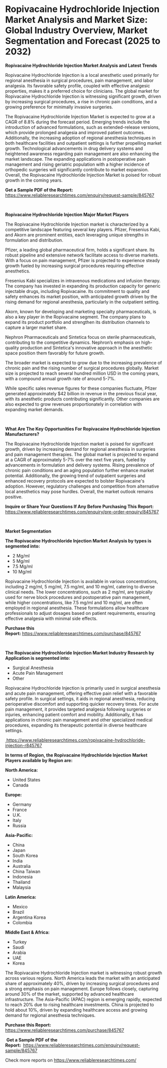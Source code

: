 <p><h1>Ropivacaine Hydrochloride Injection Market Analysis and Market Size: Global Industry Overview, Market Segmentation and Forecast (2025 to 2032)</h1></p><p><strong>Ropivacaine Hydrochloride Injection Market Analysis and Latest Trends</strong></p>
<p><p>Ropivacaine Hydrochloride Injection is a local anesthetic used primarily for regional anesthesia in surgical procedures, pain management, and labor analgesia. Its favorable safety profile, coupled with effective analgesic properties, makes it a preferred choice for clinicians. The global market for Ropivacaine Hydrochloride Injection is witnessing significant growth, driven by increasing surgical procedures, a rise in chronic pain conditions, and a growing preference for minimally invasive surgeries.</p><p>The Ropivacaine Hydrochloride Injection Market is expected to grow at a CAGR of 8.8% during the forecast period. Emerging trends include the introduction of advanced formulations, such as extended-release versions, which provide prolonged analgesia and improved patient outcomes. Additionally, the increasing adoption of regional anesthesia techniques in both healthcare facilities and outpatient settings is further propelling market growth. Technological advancements in drug delivery systems and heightened awareness regarding pain management are also enhancing the market landscape. The expanding applications in postoperative pain management and rising geriatric population with a higher incidence of orthopedic surgeries will significantly contribute to market expansion. Overall, the Ropivacaine Hydrochloride Injection Market is poised for robust growth in the coming years.</p></p>
<p><strong>Get a Sample PDF of the Report:&nbsp;</strong> <a href="https://www.reliableresearchtimes.com/enquiry/request-sample/845767?utm_campaign=3055&utm_medium=2&utm_source=Github&utm_content=ia&utm_term=08032025&utm_id=ropivacaine-hydrochloride-injection">https://www.reliableresearchtimes.com/enquiry/request-sample/845767</a></p>
<p>&nbsp;</p>
<p><strong>Ropivacaine Hydrochloride Injection Major Market Players</strong></p>
<p><p>The Ropivacaine Hydrochloride Injection market is characterized by a competitive landscape featuring several key players. Pfizer, Fresenius Kabi, and Akorn are prominent entities, each leveraging unique strengths in formulation and distribution.</p><p>Pfizer, a leading global pharmaceutical firm, holds a significant share. Its robust pipeline and extensive network facilitate access to diverse markets. With a focus on pain management, Pfizer is projected to experience steady growth fueled by increasing surgical procedures requiring effective anesthetics.</p><p>Fresenius Kabi specializes in intravenous medications and infusion therapy. The company has invested in expanding its production capacity for generic injectable drugs, including Ropivacaine. Its commitment to quality and safety enhances its market position, with anticipated growth driven by the rising demand for regional anesthesia, particularly in the outpatient setting.</p><p>Akorn, known for developing and marketing specialty pharmaceuticals, is also a key player in the Ropivacaine segment. The company plans to expand its product portfolio and strengthen its distribution channels to capture a larger market share.</p><p>Nephron Pharmaceuticals and Sintetica focus on sterile pharmaceuticals, contributing to the competitive dynamics. Nephron’s emphasis on high-quality production and Sintetica's innovative approach in the anesthetic space position them favorably for future growth.</p><p>The broader market is expected to grow due to the increasing prevalence of chronic pain and the rising number of surgical procedures globally. Market size is projected to reach several hundred million USD in the coming years, with a compound annual growth rate of around 5-7%.</p><p>While specific sales revenue figures for these companies fluctuate, Pfizer generated approximately $42 billion in revenue in the previous fiscal year, with its anesthetic products contributing significantly. Other companies are also expected to grow revenues proportionately in correlation with expanding market demands.</p></p>
<p>&nbsp;</p>
<p><strong>What Are The Key Opportunities For Ropivacaine Hydrochloride Injection Manufacturers?</strong></p>
<p><p>The Ropivacaine Hydrochloride Injection market is poised for significant growth, driven by increasing demand for regional anesthesia in surgeries and pain management therapies. The global market is projected to expand at a CAGR of approximately 5-7% over the next five years, fueled by advancements in formulation and delivery systems. Rising prevalence of chronic pain conditions and an aging population further enhance market potential. Additionally, the growing trend of outpatient surgeries and enhanced recovery protocols are expected to bolster Ropivacaine's adoption. However, regulatory challenges and competition from alternative local anesthetics may pose hurdles. Overall, the market outlook remains positive.</p></p>
<p><strong>Inquire or Share Your Questions If Any Before Purchasing This Report:</strong> <a href="https://www.reliableresearchtimes.com/enquiry/pre-order-enquiry/845767?utm_campaign=3055&utm_medium=2&utm_source=Github&utm_content=ia&utm_term=08032025&utm_id=ropivacaine-hydrochloride-injection">https://www.reliableresearchtimes.com/enquiry/pre-order-enquiry/845767</a></p>
<p>&nbsp;</p>
<p><strong>Market Segmentation</strong></p>
<p><strong>The Ropivacaine Hydrochloride Injection Market Analysis by types is segmented into:</strong></p>
<p><ul><li>2 Mg/ml</li><li>5 Mg/ml</li><li>7.5 Mg/ml</li><li>10 Mg/ml</li></ul></p>
<p><p>Ropivacaine Hydrochloride Injection is available in various concentrations, including 2 mg/ml, 5 mg/ml, 7.5 mg/ml, and 10 mg/ml, catering to diverse clinical needs. The lower concentrations, such as 2 mg/ml, are typically used for nerve block procedures and postoperative pain management, while higher concentrations, like 7.5 mg/ml and 10 mg/ml, are often employed in regional anesthesia. These formulations allow healthcare professionals to adjust dosages based on patient requirements, ensuring effective analgesia with minimal side effects.</p></p>
<p><strong>Purchase this Report:&nbsp;</strong><a href="https://www.reliableresearchtimes.com/purchase/845767?utm_campaign=3055&utm_medium=2&utm_source=Github&utm_content=ia&utm_term=08032025&utm_id=ropivacaine-hydrochloride-injection">https://www.reliableresearchtimes.com/purchase/845767</a></p>
<p>&nbsp;</p>
<p><strong>The Ropivacaine Hydrochloride Injection Market Industry Research by Application is segmented into:</strong></p>
<p><ul><li>Surgical Anesthesia</li><li>Acute Pain Management</li><li>Other</li></ul></p>
<p><p>Ropivacaine Hydrochloride Injection is primarily used in surgical anesthesia and acute pain management, offering effective pain relief with a favorable safety profile. In surgical settings, it aids in regional anesthesia, reducing perioperative discomfort and supporting quicker recovery times. For acute pain management, it provides targeted analgesia following surgeries or injuries, enhancing patient comfort and mobility. Additionally, it has applications in chronic pain management and other specialized medical procedures, expanding its therapeutic potential in diverse healthcare settings.</p></p>
<p><a href="https://www.reliableresearchtimes.com/ropivacaine-hydrochloride-injection-r845767?utm_campaign=3055&utm_medium=2&utm_source=Github&utm_content=ia&utm_term=08032025&utm_id=ropivacaine-hydrochloride-injection">&nbsp;https://www.reliableresearchtimes.com/ropivacaine-hydrochloride-injection-r845767</a></p>
<p><strong>In terms of Region, the Ropivacaine Hydrochloride Injection Market Players available by Region are:</strong></p>
<p>
    <p> <strong> North America: </strong>
        <ul>
            <li>United States</li>
            <li>Canada</li>
        </ul>
        </p> 
    <p> <strong> Europe: </strong>
        <ul>
            <li>Germany</li>
            <li>France</li>
            <li>U.K.</li>
            <li>Italy</li>
            <li>Russia</li>
        </ul>
        </p> 
    <p> <strong> Asia-Pacific: </strong>
        <ul>
            <li>China</li>
            <li>Japan</li>
            <li>South Korea</li>
            <li>India</li>
            <li>Australia</li>
            <li>China Taiwan</li>
            <li>Indonesia</li>
            <li>Thailand</li>
            <li>Malaysia</li>
        </ul>
        </p> 
    <p> <strong> Latin America: </strong>
        <ul>
            <li>Mexico</li>
            <li>Brazil</li>
            <li>Argentina Korea</li>
            <li>Colombia</li>
        </ul>
        </p> 
    <p> <strong> Middle East & Africa: </strong>
        <ul>
            <li>Turkey</li>
            <li>Saudi</li>
            <li>Arabia</li>
            <li>UAE</li>
            <li>Korea</li>
        </ul>
    </p>
    </p>
<p><p>The Ropivacaine Hydrochloride Injection market is witnessing robust growth across various regions. North America leads the market with an anticipated share of approximately 40%, driven by increasing surgical procedures and a strong emphasis on pain management. Europe follows closely, capturing around 30% of the market, supported by advanced healthcare infrastructure. The Asia-Pacific (APAC) region is emerging rapidly, expected to reach 20% due to rising healthcare investments. China is projected to hold about 10%, driven by expanding healthcare access and growing demand for regional anesthesia techniques.</p></p>
<p><strong>Purchase this Report: </strong><a href="https://www.reliableresearchtimes.com/purchase/845767?utm_campaign=3055&utm_medium=2&utm_source=Github&utm_content=ia&utm_term=08032025&utm_id=ropivacaine-hydrochloride-injection">https://www.reliableresearchtimes.com/purchase/845767</a></p>
<p>&nbsp;<strong>Get a Sample PDF of the Report:&nbsp;&nbsp;</strong><a href="https://www.reliableresearchtimes.com/enquiry/request-sample/845767?utm_campaign=3055&utm_medium=2&utm_source=Github&utm_content=ia&utm_term=08032025&utm_id=ropivacaine-hydrochloride-injection">https://www.reliableresearchtimes.com/enquiry/request-sample/845767</a></p>
<p><strong></strong></p>
<p>Check more reports on <a href="https://www.reliableresearchtimes.com/?utm_campaign=3055&utm_medium=2&utm_source=Github&utm_content=ia&utm_term=08032025&utm_id=ropivacaine-hydrochloride-injection">https://www.reliableresearchtimes.com/</a></p>